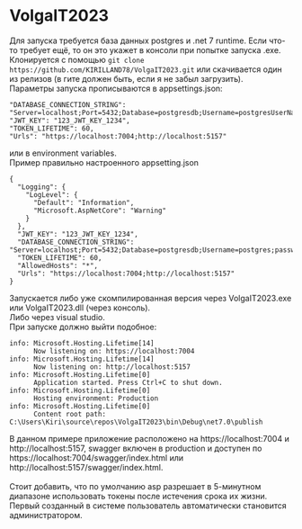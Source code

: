 # VolgaIT2023
Для запуска требуется база данных postgres и .net 7 runtime. Если что-то требует ещё, то он это укажет в консоли при попытке запуска .exe.<br>
Клонируется с помощью 
```git clone https://github.com/KIRILLAND78/VolgaIT2023.git```
или скачивается один из релизов (в гите должен быть, если я не забыл загрузить).<br>
Параметры запуска прописываются в appsettings.json:
```
"DATABASE_CONNECTION_STRING": "Server=localhost;Port=5432;Database=postgresdb;Username=postgresUserName;password=password",
"JWT_KEY": "123_JWT_KEY_1234",
"TOKEN_LIFETIME": 60,
"Urls": "https://localhost:7004;http://localhost:5157"
```
или в environment variables.<br>
Пример правильно настроенного appsetting.json
```
{
  "Logging": {
    "LogLevel": {
      "Default": "Information",
      "Microsoft.AspNetCore": "Warning"
    }
  },
  "JWT_KEY": "123_JWT_KEY_1234",
  "DATABASE_CONNECTION_STRING": "Server=localhost;Port=5432;Database=postgresdb;Username=postgres;password=pass",
  "TOKEN_LIFETIME": 60,
  "AllowedHosts": "*",
  "Urls": "https://localhost:7004;http://localhost:5157"
}
```
Запускается либо уже скомпилированная версия через VolgaIT2023.exe или VolgaIT2023.dll (через консоль).<br>
Либо через visual studio.<br>
При запуске должно выйти подобное:
```
info: Microsoft.Hosting.Lifetime[14]
      Now listening on: https://localhost:7004
info: Microsoft.Hosting.Lifetime[14]
      Now listening on: http://localhost:5157
info: Microsoft.Hosting.Lifetime[0]
      Application started. Press Ctrl+C to shut down.
info: Microsoft.Hosting.Lifetime[0]
      Hosting environment: Production
info: Microsoft.Hosting.Lifetime[0]
      Content root path: C:\Users\Kiri\source\repos\VolgaIT2023\bin\Debug\net7.0\publish
```
В данном примере приложение расположено на https://localhost:7004 и http://localhost:5157, swagger включен в production и доступен по https://localhost:7004/swagger/index.html или http://localhost:5157/swagger/index.html.<br>
<br>
Стоит добавить, что по умолчанию asp разрешает в 5-минутном диапазоне использовать токены после истечения срока их жизни. 
<br>
Первый созданный в системе пользователь автоматически становится администратором.

